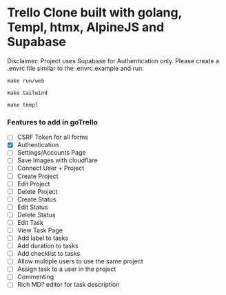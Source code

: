 # Trello Clone built with golang, Templ, htmx, AlpineJS and Supabase

Disclaimer: Project uses Supabase for Authentication only. Please create a .envrc file similar to the .envrc.example and run:

```
make run/web
```

```
make tailwind
```

```
make templ
```



### Features to add in goTrello

- [ ] CSRF Token for all forms
- [x] Authentication
- [ ] Settings/Accounts Page
- [ ] Save images with cloudflare
- [ ] Connect User + Project
- [ ] Create Project
- [ ] Edit Project
- [ ] Delete Project
- [ ] Create Status
- [ ] Edit Status
- [ ] Delete Status
- [ ] Edit Task
- [ ] View Task Page
- [ ] Add label to tasks
- [ ] Add duration to tasks
- [ ] Add checklist to tasks
- [ ] Allow multiple users to use the same project
- [ ] Assign task to a user in the project
- [ ] Commenting
- [ ] Rich MD? editor for task description
